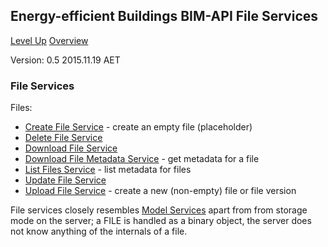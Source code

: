 ## Energy-efficient Buildings BIM-API File Services ##

[Level Up](../README.md)
[Overview](./README.md)

Version: 0.5 2015.11.19 AET


### File Services

Files:

* [Create File Service](file_service_create.md) - create an empty file (placeholder)
* [Delete File Service](file_service_delete.md) 
* [Download File Service](file_service_download.md) 
* [Download File Metadata Service](file_service_download_metadata.md) - get metadata for a file
* [List Files Service](file_service_list.md) - list metadata for files
* [Update File Service](file_service_update.md)
* [Upload File Service](file_service_upload.md) - create a new (non-empty) file or file version


File services closely resembles [Model Services](model_service.md) apart from from storage mode on the server; a FILE is handled as a binary object, the server does not know anything of the internals of a file.


